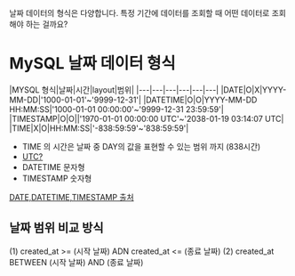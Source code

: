 

날짜 데이터의 형식은 다양합니다.
특정 기간에 데이터를 조회할 때 어떤 데이터로 조회해야 하는 걸까요?

# MySQL 날짜 데이터 형식

|MYSQL 형식|날짜|시간|layout|범위|
|---|---|---|---|---|---|
|DATE|O|X|YYYY-MM-DD|'1000-01-01'~'9999-12-31'|
|DATETIME|O|O|YYYY-MM-DD HH:MM:SS|'1000-01-01 00:00:00'~'9999-12-31 23:59:59'|
|TIMESTAMP|O|O||'1970-01-01 00:00:00 UTC'~'2038-01-19 03:14:07 UTC|
|TIME|X|O|HH:MM:SS|'-838:59:59'~'838:59:59'|

 * TIME 의 시간은 날짜 중 DAY의 값을 표현할 수 있는 범위 까지 (838시간)
 * [UTC?]()
 * DATETIME 문자형
 * TIMESTAMP 숫자형

 [DATE,DATETIME,TIMESTAMP 출처](http://tcpschool.com/mysql/mysql_datatype_dateTime)


## 날짜 범위 비교 방식
(1) created_at >= (시작 날짜) ADN created_at <= (종료 날짜)
(2) created_at BETWEEN (시작 날짜) AND (종료 날짜)





